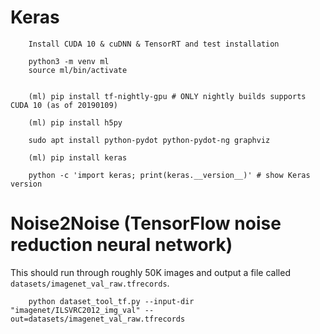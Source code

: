 # Keras 
        Install CUDA 10 & cuDNN & TensorRT and test installation

        python3 -m venv ml
        source ml/bin/activate


        (ml) pip install tf-nightly-gpu # ONLY nightly builds supports CUDA 10 (as of 20190109)

        (ml) pip install h5py

        sudo apt install python-pydot python-pydot-ng graphviz

        (ml) pip install keras

        python -c 'import keras; print(keras.__version__)' # show Keras version

# Noise2Noise (TensorFlow noise reduction neural network)

This should run through roughly 50K images and output a file called `datasets/imagenet_val_raw.tfrecords`.
        
        python dataset_tool_tf.py --input-dir "imagenet/ILSVRC2012_img_val" --out=datasets/imagenet_val_raw.tfrecords

